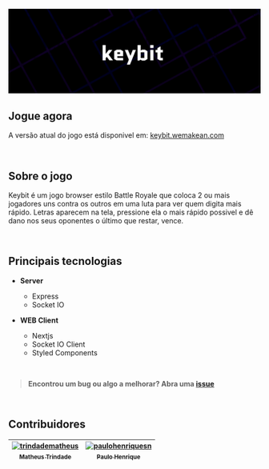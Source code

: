<p align="center" >
<img src="assets/title.png" width="800" />
</p>

## Jogue agora

A versão atual do jogo está disponivel em: <a href="http://keybit.wemakean.com">keybit.wemakean.com</a>

<br />

## Sobre o jogo

Keybit é um jogo browser estilo Battle Royale que coloca 2 ou mais jogadores uns contra os outros em uma luta para ver quem digita mais rápido. Letras aparecem na tela, pressione ela o mais rápido possivel e dê dano nos seus oponentes o último que restar, vence.

<br/>

## Principais tecnologias

- **Server**
  - Express
  - Socket IO
  

- **WEB Client**
  - Nextjs
  - Socket IO Client
  - Styled Components

<br/>

> **Encontrou um bug ou algo a melhorar? Abra uma [issue](https://github.com/trindadematheus/keybit/issues)**

<br/>

## Contribuidores

| [<img alt="trindadematheus" src="https://github.com/trindadematheus.png?size=115" width="115"><br><sub>Matheus Trindade</sub>](https://github.com/trindadematheus) | [<img alt="paulohenriquesn" src="https://github.com/paulohenriquesn.png?size=115" width="115"><br><sub>Paulo Henrique</sub>](https://github.com/paulohenriquesn) |
| :---: |:---: |

